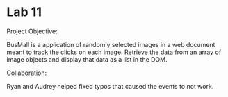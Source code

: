# Lab 11

Project Objective:

BusMall is a application of randomly selected images in a web document meant to track the clicks on each image. Retrieve the data from an array of image objects and display that data as a list in the DOM.


Collaboration:

Ryan and Audrey helped fixed typos that caused the events to not work. 
